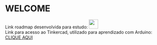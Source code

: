 # WELCOME 


Link roadmap desenvolvida para estudo: [<img src="https://cdn.jsdelivr.net/gh/devicons/devicon/icons/c/c-original.svg" width="30" height="30"/>](https://github.com/henriquegnu/codesforcoders/tree/513c19237dd7c50c247b38687d60c8dc55b27450/roadmap_c)   
Link para acesso ao Tinkercad, utilizado para aprendizado com Arduino:
[CLIQUE AQUI](https://www.tinkercad.com/)


